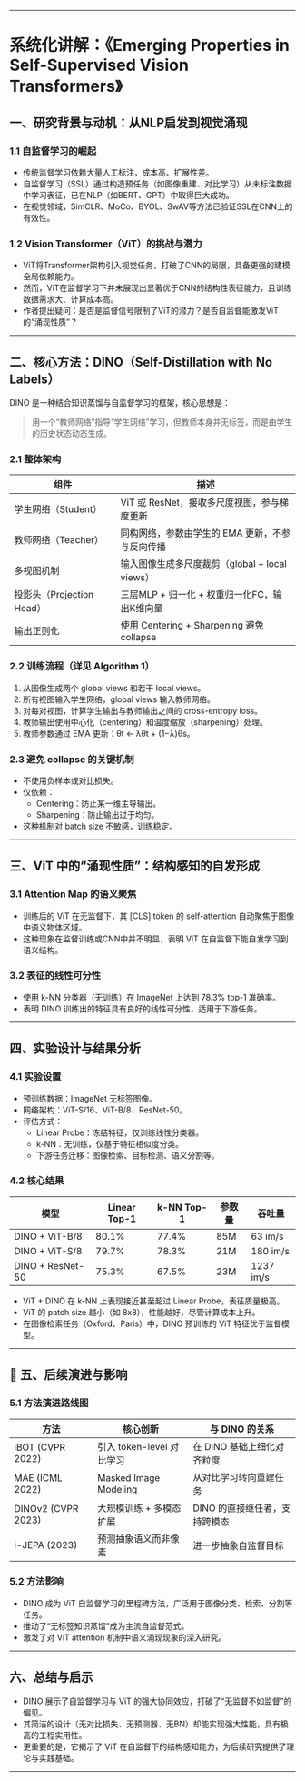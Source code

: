 
---

# 系统化讲解：《Emerging Properties in Self-Supervised Vision Transformers》

## 一、研究背景与动机：从NLP启发到视觉涌现

### 1.1 自监督学习的崛起

- 传统监督学习依赖大量人工标注，成本高、扩展性差。
- 自监督学习（SSL）通过构造预任务（如图像重建、对比学习）从未标注数据中学习表征，已在NLP（如BERT、GPT）中取得巨大成功。
- 在视觉领域，SimCLR、MoCo、BYOL、SwAV等方法已验证SSL在CNN上的有效性。

### 1.2 Vision Transformer（ViT）的挑战与潜力

- ViT将Transformer架构引入视觉任务，打破了CNN的局限，具备更强的建模全局依赖能力。
- 然而，ViT在监督学习下并未展现出显著优于CNN的结构性表征能力，且训练数据需求大、计算成本高。
- 作者提出疑问：是否是监督信号限制了ViT的潜力？是否自监督能激发ViT的“涌现性质”？

---

## 二、核心方法：DINO（Self-Distillation with No Labels）

DINO 是一种结合知识蒸馏与自监督学习的框架，核心思想是：

> 用一个“教师网络”指导“学生网络”学习，但教师本身并无标签，而是由学生的历史状态动态生成。

### 2.1 整体架构

| 组件 | 描述 |
|------|------|
| 学生网络（Student） | ViT 或 ResNet，接收多尺度视图，参与梯度更新 |
| 教师网络（Teacher） | 同构网络，参数由学生的 EMA 更新，不参与反向传播 |
| 多视图机制 | 输入图像生成多尺度裁剪（global + local views） |
| 投影头（Projection Head） | 三层MLP + 归一化 + 权重归一化FC，输出K维向量 |
| 输出正则化 | 使用 Centering + Sharpening 避免 collapse |

### 2.2 训练流程（详见 Algorithm 1）

1. 从图像生成两个 global views 和若干 local views。
2. 所有视图输入学生网络，global views 输入教师网络。
3. 对每对视图，计算学生输出与教师输出之间的 cross-entropy loss。
4. 教师输出使用中心化（centering）和温度缩放（sharpening）处理。
5. 教师参数通过 EMA 更新：θt ← λθt + (1−λ)θs。

### 2.3 避免 collapse 的关键机制

- 不使用负样本或对比损失。
- 仅依赖：
  - Centering：防止某一维主导输出。
  - Sharpening：防止输出过于均匀。
- 这种机制对 batch size 不敏感，训练稳定。

---

## 三、ViT 中的“涌现性质”：结构感知的自发形成

### 3.1 Attention Map 的语义聚焦

- 训练后的 ViT 在无监督下，其 [CLS] token 的 self-attention 自动聚焦于图像中语义物体区域。
- 这种现象在监督训练或CNN中并不明显，表明 ViT 在自监督下能自发学习到语义结构。

### 3.2 表征的线性可分性

- 使用 k-NN 分类器（无训练）在 ImageNet 上达到 78.3% top-1 准确率。
- 表明 DINO 训练出的特征具有良好的线性可分性，适用于下游任务。

---

## 四、实验设计与结果分析

### 4.1 实验设置

- 预训练数据：ImageNet 无标签图像。
- 网络架构：ViT-S/16、ViT-B/8、ResNet-50。
- 评估方式：
  - Linear Probe：冻结特征，仅训练线性分类器。
  - k-NN：无训练，仅基于特征相似度分类。
  - 下游任务迁移：图像检索、目标检测、语义分割等。

### 4.2 核心结果

| 模型 | Linear Top-1 | k-NN Top-1 | 参数量 | 吞吐量 |
|------|---------------|------------|--------|--------|
| DINO + ViT-B/8 | 80.1% | 77.4% | 85M | 63 im/s |
| DINO + ViT-S/8 | 79.7% | 78.3% | 21M | 180 im/s |
| DINO + ResNet-50 | 75.3% | 67.5% | 23M | 1237 im/s |

- ViT + DINO 在 k-NN 上表现接近甚至超过 Linear Probe，表征质量极高。
- ViT 的 patch size 越小（如 8x8），性能越好，尽管计算成本上升。
- 在图像检索任务（Oxford、Paris）中，DINO 预训练的 ViT 特征优于监督模型。

---

## 🔄 五、后续演进与影响

### 5.1 方法演进路线图

| 方法 | 核心创新 | 与 DINO 的关系 |
|------|----------|----------------|
| iBOT (CVPR 2022) | 引入 token-level 对比学习 | 在 DINO 基础上细化对齐粒度 |
| MAE (ICML 2022) | Masked Image Modeling | 从对比学习转向重建任务 |
| DINOv2 (CVPR 2023) | 大规模训练 + 多模态扩展 | DINO 的直接继任者，支持跨模态 |
| i-JEPA (2023) | 预测抽象语义而非像素 | 进一步抽象自监督目标 |

### 5.2 方法影响

- DINO 成为 ViT 自监督学习的里程碑方法，广泛用于图像分类、检索、分割等任务。
- 推动了“无标签知识蒸馏”成为主流自监督范式。
- 激发了对 ViT attention 机制中语义涌现现象的深入研究。

---

## 六、总结与启示

- DINO 展示了自监督学习与 ViT 的强大协同效应，打破了“无监督不如监督”的偏见。
- 其简洁的设计（无对比损失、无预测器、无BN）却能实现强大性能，具有极高的工程实用性。
- 更重要的是，它揭示了 ViT 在自监督下的结构感知能力，为后续研究提供了理论与实践基础。

---
